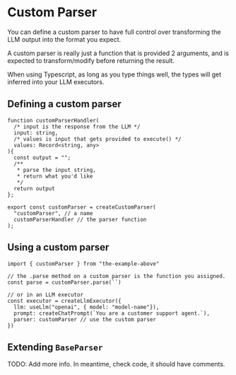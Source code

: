 # Custom Parser
You can define a custom parser to have full control over transforming the LLM output into the format you expect.

A custom parser is really just a function that is provided 2 arguments, and is expected to transform/modify before returning the result. 

When using Typescript, as long as you type things well, the types will get inferred into your LLM executors.

## Defining a custom parser
```typescript:no-line-numbers
function customParserHandler(
  /* input is the response from the LLM */
  input: string,
  /* values is input that gets provided to execute() */
  values: Record<string, any>
){
  const output = "";
  /**
   * parse the input string, 
   * return what you'd like
   */
  return output
};

export const customParser = createCustomParser(
  "customParser", // a name
  customParserHandler // the parser function
);
```

## Using a custom parser
```typescript:no-line-numbers
import { customParser } from "the-example-above"

// the .parse method on a custom parser is the function you assigned.
const parse = customParser.parse(``)

// or in an LLM executor
const executor = createLlmExecutor({
  llm: useLlm("openai", { model: "model-name"}),
  prompt: createChatPrompt(`You are a customer support agent.`),
  parser: customParser // use the custom parser
})

```

## Extending `BaseParser`
TODO: Add more info. In meantime, check code, it should have comments.